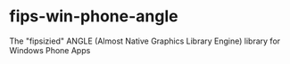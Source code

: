 # fips-win-phone-angle
The "fipsizied" ANGLE (Almost Native Graphics Library Engine) library for Windows Phone Apps
